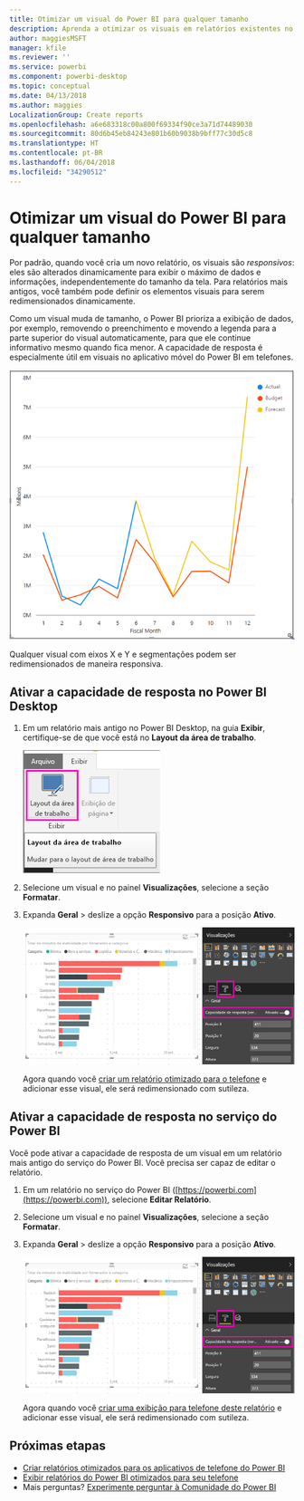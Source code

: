 ```yaml
---
title: Otimizar um visual do Power BI para qualquer tamanho
description: Aprenda a otimizar os visuais em relatórios existentes no Power BI Desktop e no serviço do Power BI para os aplicativos de telefone do Power BI.
author: maggiesMSFT
manager: kfile
ms.reviewer: ''
ms.service: powerbi
ms.component: powerbi-desktop
ms.topic: conceptual
ms.date: 04/13/2018
ms.author: maggies
LocalizationGroup: Create reports
ms.openlocfilehash: a6e683318c00a800f69334f90ce3a71d74489030
ms.sourcegitcommit: 80d6b45eb84243e801b60b9038b9bff77c30d5c8
ms.translationtype: HT
ms.contentlocale: pt-BR
ms.lasthandoff: 06/04/2018
ms.locfileid: "34290512"
---
```

# <a name="optimize-a-power-bi-visual-for-any-size"></a>Otimizar um visual do Power BI para qualquer tamanho
Por padrão, quando você cria um novo relatório, os visuais são *responsivos*: eles são alterados dinamicamente para exibir o máximo de dados e informações, independentemente do tamanho da tela. Para relatórios mais antigos, você também pode definir os elementos visuais para serem redimensionados dinamicamente.

Como um visual muda de tamanho, o Power BI prioriza a exibição de dados, por exemplo, removendo o preenchimento e movendo a legenda para a parte superior do visual automaticamente, para que ele continue informativo mesmo quando fica menor. A capacidade de resposta é especialmente útil em visuais no aplicativo móvel do Power BI em telefones.

![Redimensionamento do visual responsivo](media/desktop-create-responsive-visuals/power-bi-responsive-visual.gif)

Qualquer visual com eixos X e Y e segmentações podem ser redimensionados de maneira responsiva.

## <a name="turn-on-responsiveness-in-power-bi-desktop"></a>Ativar a capacidade de resposta no Power BI Desktop
1. Em um relatório mais antigo no Power BI Desktop, na guia **Exibir**, certifique-se de que você está no **Layout da área de trabalho**.
   
    ![Ícone de Layout da Área de Trabalho](media/desktop-create-responsive-visuals/power-bi-desktop-layout.png)
2. Selecione um visual e no painel **Visualizações**, selecione a seção **Formatar**.
3. Expanda **Geral** > deslize a opção **Responsivo** para a posição **Ativo**.
   
    ![Responsivo ativado](media/desktop-create-responsive-visuals/power-bi-turn-responsive-on.png)
   
     Agora quando você [criar um relatório otimizado para o telefone](desktop-create-phone-report.md) e adicionar esse visual, ele será redimensionado com sutileza.

## <a name="turn-on-responsiveness-in-the-power-bi-service"></a>Ativar a capacidade de resposta no serviço do Power BI
Você pode ativar a capacidade de resposta de um visual em um relatório mais antigo do serviço do Power BI. Você precisa ser capaz de editar o relatório.

1. Em um relatório no serviço do Power BI ([https://powerbi.com](https://powerbi.com)), selecione **Editar Relatório**.
2. Selecione um visual e no painel **Visualizações**, selecione a seção **Formatar**.
3. Expanda **Geral** > deslize a opção **Responsivo** para a posição **Ativo**.
   
    ![Responsivo ativado](media/desktop-create-responsive-visuals/power-bi-turn-responsive-on.png)
   
     Agora quando você [criar uma exibição para telefone deste relatório](desktop-create-phone-report.md) e adicionar esse visual, ele será redimensionado com sutileza.

## <a name="next-steps"></a>Próximas etapas
* [Criar relatórios otimizados para os aplicativos de telefone do Power BI](desktop-create-phone-report.md)
* [Exibir relatórios do Power BI otimizados para seu telefone](mobile-apps-view-phone-report.md)
* Mais perguntas? [Experimente perguntar à Comunidade do Power BI](http://community.powerbi.com/)

